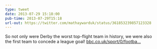 ```yaml
---
type: tweet
date: 2013-07-29 15:18:00
pub-time: 2013-07-29T15:18
url-out: https://twitter.com/mathaywarduk/status/361853239857123328
---
```


So not only were Derby the worst top-flight team in history, we were also the first team to concede a league goal! [bbc.co.uk/sport/0/footba...](http://www.bbc.co.uk/sport/0/football/23397062)